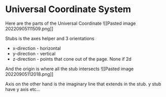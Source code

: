 # Universal Coordinate System
Here are the parts of the Universal Coordinate
![[Pasted image 20220905111509.png]]

Stubs is the axes helper and  3 orientations
- x-direction - horizontal
- y-direction - vertical
- z-direction - points that cone out of the page. None if 2d

And the origin is where all the stub intersects
![[Pasted image 20220905112018.png]]


Axis on the other hand is the imaginary line that extends in the stub. y stub have y axis etc...